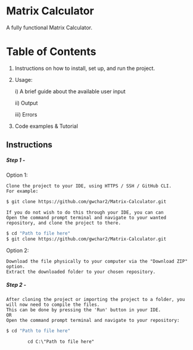 # Matrix Calculator
 A fully functional Matrix Calculator.

# Table of Contents
 1) Instructions on how to install, set up, and run the project.

 2) Usage:

    i) A brief guide about the available user input

    ii) Output

    iii) Errors

 3) Code examples & Tutorial

## Instructions
##### Step 1 -

Option 1:

    Clone the project to your IDE, using HTTPS / SSH / GitHub CLI.
    For example:
```bash
$ git clone https://github.com/gwchar2/Matrix-Calculator.git
```
    If you do not wish to do this through your IDE, you can can
    Open the command prompt terminal and navigate to your wanted repository, and clone the project to there.
```bash   
$ cd "Path to file here"
$ git clone https://github.com/gwchar2/Matrix-Calculator.git
```  
    
Option 2:

    Download the file physically to your computer via the "Download ZIP" option.    
    Extract the downloaded folder to your chosen repository.

##### Step 2 -

    After cloning the project or importing the project to a folder, you will now need to compile the files.
    This can be done by pressing the 'Run' button in your IDE. 
    OR
    Open the command prompt terminal and navigate to your repository:
```bash   
$ cd "Path to file here"
```        
            cd C:\"Path to file here" 
            

    


